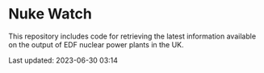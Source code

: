 # Nuke Watch

This repository includes code for retrieving the latest information available on the output of EDF nuclear power plants in the UK.

Last updated: 2023-06-30 03:14